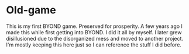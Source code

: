 # Old-game
This is my first BYOND game. Preserved for prosperity.
A few years ago I made this while first getting into BYOND. I did it all by myself. I later grew disillusioned due to the disorganized mess and moved to another project. I'm mostly keeping this here just so I can reference the stuff I did before.
